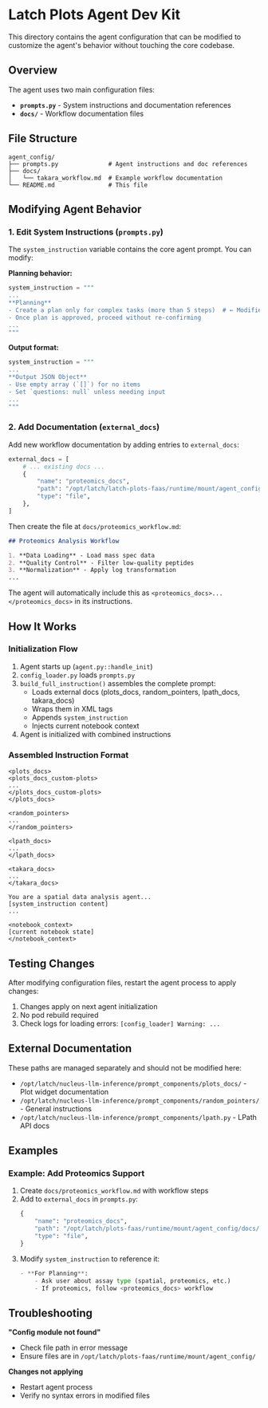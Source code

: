 # Latch Plots Agent Dev Kit

This directory contains the agent configuration that can be modified to customize the agent's behavior without touching the core codebase.

## Overview

The agent uses two main configuration files:
- **`prompts.py`** - System instructions and documentation references
- **`docs/`** - Workflow documentation files

## File Structure

```
agent_config/
├── prompts.py              # Agent instructions and doc references
├── docs/
│   └── takara_workflow.md  # Example workflow documentation
└── README.md               # This file
```

## Modifying Agent Behavior

### 1. Edit System Instructions (`prompts.py`)

The `system_instruction` variable contains the core agent prompt. You can modify:

**Planning behavior:**
```python
system_instruction = """
...
**Planning**
- Create a plan only for complex tasks (more than 5 steps)  # ← Modified
- Once plan is approved, proceed without re-confirming
...
"""
```

**Output format:**
```python
system_instruction = """
...
**Output JSON Object**
- Use empty array (`[]`) for no items
- Set `questions: null` unless needing input
...
"""
```

### 2. Add Documentation (`external_docs`)

Add new workflow documentation by adding entries to `external_docs`:

```python
external_docs = [
    # ... existing docs ...
    {
        "name": "proteomics_docs",
        "path": "/opt/latch/latch-plots-faas/runtime/mount/agent_config/docs/proteomics_workflow.md",
        "type": "file",
    },
]
```

Then create the file at `docs/proteomics_workflow.md`:

```markdown
## Proteomics Analysis Workflow

1. **Data Loading** - Load mass spec data
2. **Quality Control** - Filter low-quality peptides
3. **Normalization** - Apply log transformation
...
```

The agent will automatically include this as `<proteomics_docs>...</proteomics_docs>` in its instructions.

## How It Works

### Initialization Flow

1. Agent starts up (`agent.py::handle_init`)
2. `config_loader.py` loads `prompts.py`
3. `build_full_instruction()` assembles the complete prompt:
   - Loads external docs (plots_docs, random_pointers, lpath_docs, takara_docs)
   - Wraps them in XML tags
   - Appends `system_instruction`
   - Injects current notebook context
4. Agent is initialized with combined instructions

### Assembled Instruction Format

```
<plots_docs>
<plots_docs_custom-plots>
...
</plots_docs_custom-plots>
</plots_docs>

<random_pointers>
...
</random_pointers>

<lpath_docs>
...
</lpath_docs>

<takara_docs>
...
</takara_docs>

You are a spatial data analysis agent...
[system_instruction content]
...

<notebook_context>
[current notebook state]
</notebook_context>
```

## Testing Changes

After modifying configuration files, restart the agent process to apply changes:

1. Changes apply on next agent initialization
2. No pod rebuild required
3. Check logs for loading errors: `[config_loader] Warning: ...`

## External Documentation

These paths are managed separately and should not be modified here:

- `/opt/latch/nucleus-llm-inference/prompt_components/plots_docs/` - Plot widget documentation
- `/opt/latch/nucleus-llm-inference/prompt_components/random_pointers/` - General instructions
- `/opt/latch/nucleus-llm-inference/prompt_components/lpath.py` - LPath API docs

## Examples

### Example: Add Proteomics Support

1. Create `docs/proteomics_workflow.md` with workflow steps
2. Add to `external_docs` in `prompts.py`:
   ```python
   {
       "name": "proteomics_docs",
       "path": "/opt/latch/plots-faas/runtime/mount/agent_config/docs/proteomics_workflow.md",
       "type": "file",
   }
   ```
3. Modify `system_instruction` to reference it:
   ```python
   - **For Planning**:
       - Ask user about assay type (spatial, proteomics, etc.)
       - If proteomics, follow <proteomics_docs> workflow
   ```

## Troubleshooting

**"Config module not found"**
- Check file path in error message
- Ensure files are in `/opt/latch/plots-faas/runtime/mount/agent_config/`

**Changes not applying**
- Restart agent process
- Verify no syntax errors in modified files
